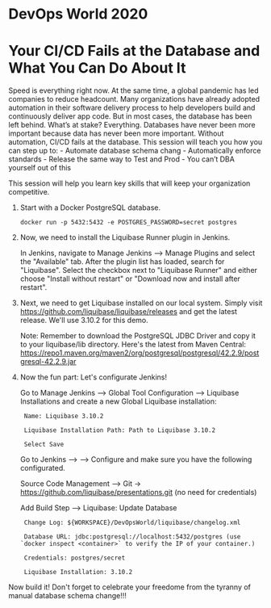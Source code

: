 # DevOps World 2020
# Your CI/CD Fails at the Database and What You Can Do About It

Speed is everything right now. At the same time, a global pandemic has led companies to reduce headcount. Many organizations have already adopted automation in their software delivery process to help developers build and continuously deliver app code. But in most cases, the database has been left behind. What’s at stake? Everything. Databases have never been more important because data has never been more important. Without automation, CI/CD fails at the database. This session will teach you how you can step up to: 
	- Automate database schema chang
	- Automatically enforce standards 
	- Release the same way to Test and Prod
	- You can’t DBA yourself out of this
	
This session will help you learn key skills that will keep your organization competitive.

1. Start with a Docker PostgreSQL database. 

	`docker run -p 5432:5432 -e POSTGRES_PASSWORD=secret postgres`

2. Now, we need to install the Liquibase Runner plugin in Jenkins.

	In Jenkins, navigate to Manage Jenkins --> Manage Plugins and select the "Available" tab. After the plugin list has loaded, search for "Liquibase". Select the checkbox next to "Liquibase Runner" and either choose "Install without restart" or "Download now and install after restart". 
	
3. Next, we need to get Liquibase installed on our local system. Simply visit https://github.com/liquibase/liquibase/releases and get the latest release. We'll use 3.10.2 for this demo.

	Note: Remember to download the PostgreSQL JDBC Driver and copy it to your liquibase/lib directory. Here's the latest from Maven Central: https://repo1.maven.org/maven2/org/postgresql/postgresql/42.2.9/postgresql-42.2.9.jar
	
4. Now the fun part: Let's configurate Jenkins!

	Go to Manage Jenkins --> Global Tool Configuration --> Liquibase Installations and create a new Global Liquibase installation:
		
		Name: Liquibase 3.10.2
		
		Liquibase Installation Path: Path to Liquibase 3.10.2
		
		Select Save	
		
	Go to Jenkins --> <Your Project> --> Configure and make sure you have the following configurated.
	
	Source Code Management --> Git -> https://github.com/liquibase/presentations.git (no need for credentials)
		
	Add Build Step --> Liquibase: Update Database
		
		Change Log: ${WORKSPACE}/DevOpsWorld/liquibase/changelog.xml
		
		Database URL: jdbc:postgresql://localhost:5432/postgres (use `docker inspect <container>` to verify the IP of your container.)
		
		Credentials: postgres/secret
		
		Liquibase Installation: 3.10.2

Now build it! Don't forget to celebrate your freedome from the tyranny of manual database schema change!!!
